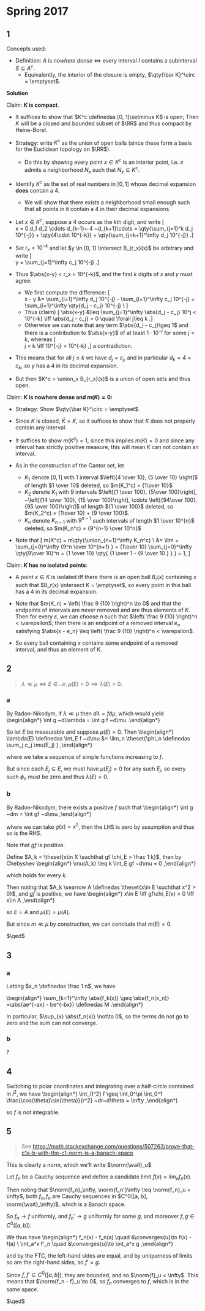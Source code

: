 # Spring 2017

## 1

Concepts used:

- Definition: $A$ is *nowhere dense* $\iff$ every interval $I$ contains a subinterval $S \subseteq A^c$.
  - Equivalently, the interior of the closure is empty, $\qty{\bar K}^\circ = \emptyset$.

**Solution**

Claim: **$K$ is compact**.

- It suffices to show that $K^c \definedas [0, 1]\setminus K$ is open; 
  Then $K$ will be a closed and bounded subset of $\RR$ and thus compact by Heine-Borel.

- Strategy: write $K^c$ as the union of open balls (since these form a basis for the Euclidean topology on $\RR$).
  
  - Do this by showing every point $x\in K^c$ is an interior point, i.e. $x$ admits a neighborhood $N_x$ such that $N_x \subseteq K^c$.

- Identify $K^c$ as the set of real numbers in $[0, 1]$ whose decimal expansion **does** contain a 4.
  
  - We will show that there exists a neighborhood small enough such that all points in it contain a $4$ in their decimal expansions.

- Let $x\in K^c$, suppose a 4 occurs as the $k$th digit, and write
\[  
x = 0.d_1 d_2 \cdots d_{k-1}~ 4 ~d_{k+1}\cdots 
= \qty{\sum_{j=1}^k d_j 10^{-j}} + \qty{4\cdot 10^{-k}} + \qty{\sum_{j=k+1}^\infty d_j 10^{-j}}
.\]

- Set $r_x < 10^{-k}$ and let $y \in [0, 1] \intersect B_{r_x}(x)$ be arbitrary and write 
\[  
y = \sum_{j=1}^\infty c_j 10^{-j}
.\]

- Thus $\abs{x-y} < r_x < 10^{-k}$, and the first $k$ digits of $x$ and $y$ must agree:

  - We first compute the difference:
\[  
x - y &= \sum_{i=1}^\infty d_j 10^{-j} - \sum_{i=1}^\infty c_j 10^{-j} = \sum_{i=1}^\infty \qty{d_j - c_j} 10^{-j} \\
\]
  - Thus (claim)
\[
\abs{x-y} &\leq \sum_{j=1}^\infty \abs{d_j - c_j} 10^j < 10^{-k} \iff \abs{d_j - c_j} = 0 \quad \forall j\leq k
.\]
  - Otherwise we can note that any term $\abs{d_j - c_j}\geq 1$ and there is a contribution to $\abs{x-y}$ of at least $1\cdot 10^{-j}$ for some $j < k$, whereas
\[  
j < k \iff 10^{-j} > 10^{-k}
,\]
  a contradiction.
  
- This means that for all $j \leq k$ we have $d_j = c_j$, and in particular $d_k = 4 = c_k$, so $y$ has a 4 in its decimal expansion.

- But then $K^c = \union_x B_{r_x}(x)$ is a union of open sets and thus open.


Claim: **$K$ is nowhere dense and $m(K) = 0$:**

- Strategy: Show $\qty{\bar K}^\circ = \emptyset$.
- Since $K$ is closed, $\bar K = K$, so it suffices to show that $K$ does not properly contain any interval.
- It suffices to show $m(K^c) = 1$, since this implies $m(K) = 0$ and since any interval has strictly positive measure, this will mean $K$ can not contain an interval.

- As in the construction of the Cantor set, let 

  - $K_1$ denote $[0, 1]$ with 1 interval $\left[{4 \over 10}, {5 \over 10} \right]$ of length $1 \over 10$ deleted, so $m(K_1^c) = {1\over 10}$
  - $K_2$ denote $K_1$ with 9 intervals $\left[{1 \over 100}, {5\over 100}\right], ~\left[{14 \over 100}, {15 \over 100}\right], \cdots \left[{94\over 100}, {95 \over 100}\right]$ of length ${1 \over 100}$ deleted, so $m(K_2^c) = {1\over 10} + {9 \over 100}$.
  - $K_n$ denote $K_{n-1}$ with $9^{n-1}$ such intervals of length $1 \over 10^{n}$ deleted, so $m(K_n^c) = {9^{n-1} \over 10^n}$

- Note that 
\[
m(K^c) 
= m\qty{\union_{n=1}^\infty K_n^c} \\
&= \lim
= \sum_{j=0}^\infty {9^n \over 10^{n+1} } 
= {1\over 10} \sum_{j=0}^\infty \qty{9\over 10}^n 
= {1 \over 10} \qty{ {1 \over 1 - {9 \over 10 } } } = 1,
\]

Claim: **$K$ has no isolated points**:

- A point $x\in K$ is isolated iff there there is an open ball $B_r(x)$ containing $x$ such that $B_r(x) \intersect K = \emptyset$, so every point in this ball has a 4 in its decimal expansion.

- Note that $m(K_n) = \left( \frac 9 {10} \right)^n \to 0$ and that the endpoints of intervals are never removed and are thus elements of $K$.
Then for every $\varepsilon$, we can choose $n$ such that $\left( \frac 9 {10} \right)^n < \varepsilon$; then there is an endpoint of a removed interval $e_n$ satisfying $\abs{x - e_n} \leq  \left( \frac 9 {10} \right)^n < \varepsilon$. 

- So every ball containing $x$ contains some endpoint of a removed interval, and thus an element of $K$.


## 2

> $\lambda \ll \mu \iff E\in\mathcal{M}, \mu(E) = 0 \implies \lambda(E) = 0$.

### a

By Radon-Nikodym, if $\lambda \ll \mu$ then $d\lambda = f d\mu$, which would yield 
\begin{align*}
\int g ~d\lambda = \int g f ~d\mu
.\end{align*}

So let $E$ be measurable and suppose $\mu(E) = 0$.
Then
\begin{align*}
\lambda(E) \definedas \int_E f ~d\mu 
&= \lim_n \theset{\phi_n \definedas \sum_j c_j \mu(E_j) }
,\end{align*}

where we take a sequence of simple functions increasing to $f$.

But since each $E_j \subseteq E$, we must have $\mu(E_j) = 0$ for any such $E_j$, so every such $\phi_n$ must be zero and thus $\lambda(E) = 0$.

### b

By Radon-Nikodym, there exists a positive $f$ such that
\begin{align*}
\int g ~dm = \int gf ~d\mu 
,\end{align*}

where we can take $g(x) = x^2$, then the LHS is zero by assumption and thus so is the RHS.

Note that $gf$ is positive.

Define $A_k = \theset{x\in X \suchthat gf \chi_E > \frac 1 k}$, then by Chebyshev
\begin{align*}
\mu(A_k) \leq k \int_E gf ~d\mu = 0
,\end{align*}

which holds for every $k$.

Then noting that $A_k \searrow A \definedas \theset{x\in E \suchthat x^2  > 0}$, and $gf$ is positive, we have 
\begin{align*}
x\in E \iff gf\chi_E(x) > 0 \iff x\in A
,\end{align*}

so $E = A$ and $\mu(E) = \mu(A)$.

But since $m \ll \mu$ by construction, we can conclude that $m(E) = 0$.

$\qed$

## 3

### a

Letting $x_n \definedas \frac 1 n$, we have

\begin{align*}
\sum_{k=1}^\infty \abs{f_k(x)} \geq \abs{f_n(x_n)} 
=\abs{ae^{-ax} - be^{-bx}} \definedas M
.\end{align*}

In particular, $\sup_{x} \abs{f_n(x)} \not\to 0$, so the terms do not go to zero and the sum can not converge.

### b

?

## 4

Switching to polar coordinates and integrating over a half-circle contained in $I^2$, we have
\begin{align*}
\int_{I^2} f \geq \int_0^\pi \int_0^1 \frac{\cos(\theta)\sin(\theta)}{r^2} ~dr~d\theta = \infty
,\end{align*}

so $f$ is not integrable.

## 5

> See https://math.stackexchange.com/questions/507263/prove-that-c1a-b-with-the-c1-norm-is-a-banach-space

This is clearly a norm, which we'll write $\norm{\wait}_u$

Let $f_n$ be a Cauchy sequence and define a candidate limit $f(x) = \lim_n f_n(x)$.

Then noting that $\norm{f_n}_\infty, \norm{f_n'}\infty \leq \norm{f_n}_u < \infty$, both $f_n, f_n$ are Cauchy sequences in $C^0([a, b], \norm{\wait}_\infty)$, which is a Banach space.

So $f_n \to f$ uniformly, and $f_n' \to g$ uniformly for some $g$, and moreover $f, g\in C^0([a, b])$.

We thus have
\begin{align*}
f_n(x) - f_n(a) \quad &\converges{u}\to f(x) - f(a) \\
\int_a^x f'_n  \quad &\converges{u}\to \int_a^x  g
,\end{align*}
 
and by the FTC, the left-hand sides are equal, and by uniqueness of limits so are the right-hand sides, so $f' = g$.

Since $f, f'\in C^0([a, b])$, they are bounded, and so $\norm{f}_u < \infty$. 
This means that $\norm{f_n - f}_u \to 0$, so $f_n$ converges to $f$, which is in the same space.

$\qed$
